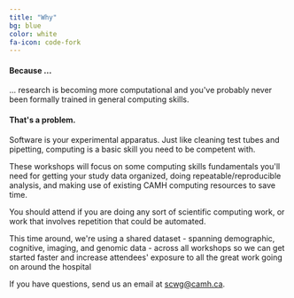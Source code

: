 ```yaml
---
title: "Why"
bg: blue
color: white
fa-icon: code-fork
---
```


#### Because ...

... research is becoming more computational and you've probably never been
formally trained in general computing skills. 

#### That's a problem. 

Software is your experimental apparatus. Just like cleaning test tubes and pipetting, computing is a basic skill you
need to be competent with. 

These workshops will focus on some computing skills fundamentals you'll need
for getting your study data organized, doing repeatable/reproducible analysis,
and making use of existing CAMH computing resources to save time. 

You should attend if you are doing any sort of scientific computing work, or
work that involves repetition that could be automated. 

This time around, we're using a shared dataset - spanning demographic, cognitive, imaging, and genomic data - across all workshops so we can get started faster and increase attendees' exposure to all the great work going on around the hospital

If you have questions, send us an email at <a href="mailto:scwg@camh.ca">scwg@camh.ca</a>.
